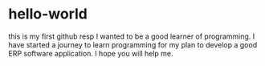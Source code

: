 # hello-world
this is my first github resp
I wanted to be a good learner of programming. I have started a journey to learn programming for my plan to develop a good ERP software application. I hope you will help me.
